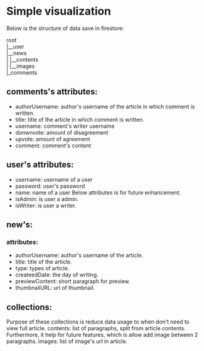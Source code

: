 # Simple visualization
Below is the structure of data save in firestore:  

root  
|__user  
|__news  
|          |__contents  
|          |__images  
|_comments  

## comments's attributes:
- authorUsername: author's username of the article in which comment is written.
- title: title of the article in which comment is written.
- username: comment's writer username
- donwnvote: amount of disagreement
- upvote: amount of agreement
- comment: comment's content

## user's attributes:
- username: username of a user
- password: user's password
- name: name of a user
Below attributes is for future enhancement.
- isAdmin: is user a admin.
- isWriter: is user a writer.

## new's:
### attributes:
- authorUsername: author's username of the article.
- title: title of the article.
- type: types of article.
- createedDate: the day of writing.
- previewContent: short paragraph for preview.
- thumbnailURL: url of thumbnail.

## collections:
Purpose of these collections is reduce data usage to when don't need to view full article.
contents: list of paragraphs, split from article contents.
Furthermore, it help for future features, which is allow add image between 2 paragraphs.
images: list of image's url in article.